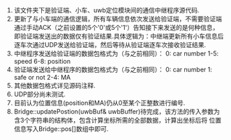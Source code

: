 1. 该文件夹下是验证端、小车、uwb定位模块间的通信中继程序源代码.
2. 更新了与小车端的通信逻辑，所有车辆信息依次发送给验证端，不需要验证端通过手动ACK（之前设置的5个'0'或5个'1'）告知接下来发送的是何种信息，
即验证端发送出的数据仅有验证结果.具体逻辑为：中继端更新所有小车信息后逐车次通过UDP发送给验证端，然后等待从验证端逐车次接收验证结果.
3. 中继程序发送给验证端的数据包格式为（与之前相同）：
    0: car number
		1-5: speed
		6-8: position
4. 验证端发送给中继程序的数据包格式为（与之前相同）：
    0: car number
		1: safe or not
		2-4: MA
5. 其他数据包格式详见源码注释.
6. UDP部分尚未测试.
7. 目前认为位置信息(position和MA)仍从0至某个正整数进行编号.
8. Bridge::updatePostion(uwbBuf& uwbBuffer)待完成，该方法的传入参数为含3个字符串的结构体，包含计算坐标所需的全部数据，计算出坐标后将
位置信息写入Bridge::pos[]数组中即可.
    
    
    
